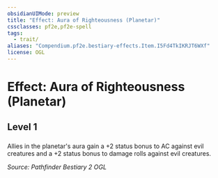 ```yaml
---
obsidianUIMode: preview
title: "Effect: Aura of Righteousness (Planetar)"
cssclasses: pf2e,pf2e-spell
tags:
  - trait/
aliases: "Compendium.pf2e.bestiary-effects.Item.I5Fd4TkIKRJT6WXf"
license: OGL
---
```

# Effect: Aura of Righteousness (Planetar)
## Level 1
### 






Allies in the planetar's aura gain a +2 status bonus to AC against evil creatures and a +2 status bonus to damage rolls against evil creatures.

*Source: Pathfinder Bestiary 2*
*OGL*